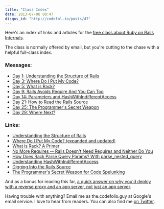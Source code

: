 ```yaml
---
title: "Class Index"
date: 2013-07-08 00:47
disqus_id: "http://codefol.io/posts/47"
---
```

Here's an index of links and articles for the <a href="http://eepurl.com/CWXED">free class about Ruby on Rails Internals</a>.

The class is normally offered by email, but you're cutting to the chase with a helpful full-class index.

<h3>Messages:</h3>

<ul>
<li><a href="http://us2.campaign-archive2.com/?u=c5569fb6471a3e64be2aa1466&id=1830a76b38&e=[UNIQID]">Day 1: Understanding the Structure of Rails</a></li>
<li><a href="http://us2.campaign-archive1.com/?u=c5569fb6471a3e64be2aa1466&id=7631c54fcc&e=[UNIQID]">Day 3: Where Do I Put My Code?</a></li>
<li><a href="http://us2.campaign-archive2.com/?u=c5569fb6471a3e64be2aa1466&id=bb705fc2b2&e=[UNIQID]">Day 5: What is Rack?</a></li>
<li><a href="http://us2.campaign-archive2.com/?u=c5569fb6471a3e64be2aa1466&id=c24edee2dc&e=[UNIQID]">Day 9: Rails Avoids Require And You Can Too</a></li>
<li><a href="http://us2.campaign-archive2.com/?u=c5569fb6471a3e64be2aa1466&id=5d6689a91a&e=[UNIQID]">Day 14: Parameters and HashWithIndifferentAccess</a></li>
<li><a href="http://us2.campaign-archive1.com/?u=c5569fb6471a3e64be2aa1466&id=907b7e6800&e=[UNIQID]">Day 21: How to Read the Rails Source</a></li>
<li><a href="http://us2.campaign-archive1.com/?u=c5569fb6471a3e64be2aa1466&id=46b2f291fc&e=[UNIQID]">Day 25: The Programmer's Secret Weapon</a></li>
<li><a href="http://us2.campaign-archive1.com/?u=c5569fb6471a3e64be2aa1466&id=03c49cd034&e=[UNIQID]">Day 29: Where Next?</a></li>
</ul>

<h3>Links:</h3>

<ul>
<li><a href="http://codefol.io/posts/Understanding-the-Structure-of-Rails">Understanding the Structure of Rails</a></li>
<li><a href="http://codefol.io/posts/where-do-i-put-my-code-in-rails-updated">Where Do I Put My Code? (expanded and updated)</a></li>
<li><a href="http://codefol.io/posts/What-is-Rack-A-Primer">What is Rack? A Primer</a></li>
<li><a href="http://codefol.io/posts/No-More-Requires">No More Requires -- Rails Doesn't Need Requires and Neither Do You</a></li>
<li><a href="http://codefol.io/posts/How-Does-Rack-Parse-Query-Params-With-parse-nested-query">How Does Rack Parse Query Params? With parse_nested_query</a></li>
<li><a href="http://codefol.io/posts/Deep-Rails-Understanding-HashWithIndifferentAccess-Understanding-the-Params-Hash">Understanding HashWithIndifferentAccess</a></li>
<li><a href="http://codefol.io/posts/Digging-Into-the-Rails-Source">Digging Into the Rails Source</a></li>
<li><a href="http://codefol.io/posts/The-Programmer-s-Secret-Weapon-for-Code-Spelunking">The Programmer's Secret Weapon for Code Spelunking</a></li>
</ul>

And as a bonus for reading this far, <a href="http://codefol.io/posts/Web-Servers-and-Application-Servers">a quick answer on why you'd deploy with a reverse proxy and an app server, not just an app server</a>.

Having trouble with anything? Email me as the.codefolio.guy at Google's email service. I love to hear from readers. You can also find me <a href="http://twitter.com/codefolio">on Twitter</a>.
